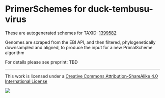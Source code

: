 # PrimerSchemes for duck-tembusu-virus

These are autogenerated schemes for TAXID: [1399582](https://www.ncbi.nlm.nih.gov/Taxonomy/Browser/wwwtax.cgi?mode=Info&id=1399582&lvl=3&lin=f&keep=1&srchmode=1&unlock)

Genomes are scraped from the EBI API, and then filtered, phylogenetically downsampled and aligned, to produce the input for a new PrimalScheme algorithm

For details please see preprint: TBD

------------------------------------------------------------------------

This work is licensed under a [Creative Commons Attribution-ShareAlike 4.0 International License](http://creativecommons.org/licenses/by-sa/4.0/) 

![](https://i.creativecommons.org/l/by-sa/4.0/88x31.png)